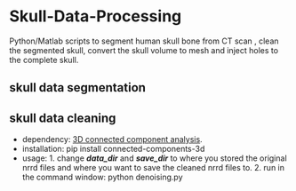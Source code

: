 # Skull-Data-Processing
Python/Matlab scripts to segment human skull bone from CT scan , clean the segmented skull, convert the skull volume to mesh and inject holes to the complete skull.

## skull data segmentation


## skull data cleaning
* dependency:   [3D connected component analysis](https://pypi.org/project/connected-components-3d/).
* installation:  pip install connected-components-3d
* usage: 1. change  **_data_dir_** and **_save_dir_** to where you stored the original nrrd files and where you want to save the cleaned nrrd files to. 2. run in the command window:  python denoising.py










